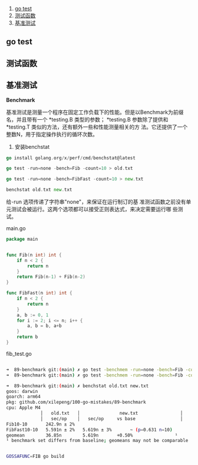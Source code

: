 
1. [go test](#go-test)
2. [测试函数](#测试函数)
3. [基准测试](#基准测试)


## go test 




## 测试函数



## 基准测试

**Benchmark**

基准测试是测量一个程序在固定工作负载下的性能。但是以Benchmark为前缀名，并且带有一个 *testing.B 类型的参数； *testing.B 参数除了提供和 *testing.T 类似的方法，还有额外一些和性能测量相关的方
法。它还提供了一个整数N，用于指定操作执行的循环次数。


1. 安装benchstat

```go
go install golang.org/x/perf/cmd/benchstat@latest
```


```go
go test -run=none -bench=Fib -count=10 > old.txt

go test -run=none -bench=FibFast -count=10 > new.txt

benchstat old.txt new.txt
```
给-run 选项传递了字符串"none"，来保证在运行制订的基
准测试函数之前没有单元测试会被运行。这两个选项都可以接受正则表达式，来决定需要运行哪
些测试。



main.go
```go
package main


func Fib(n int) int {
	if n < 2 {
		return n
	}
	return Fib(n-1) + Fib(n-2)
}

func FibFast(n int) int {
	if n < 2 {
		return n
	}
	a, b := 0, 1
	for i := 2; i <= n; i++ {
		a, b = b, a+b
	}
	return b
}
```

fib_test.go
```go

```




```bash
➜  89-benchmark git:(main) ✗ go test -benchmem -run=none -bench=Fib -count=10 | tee old.txt
➜  89-benchmark git:(main) ✗ go test -benchmem -run=none -bench=Fib -count=10 | tee new.txt

➜  89-benchmark git:(main) ✗ benchstat old.txt new.txt
goos: darwin
goarch: arm64
pkg: github.com/xilepeng/100-go-mistakes/89-benchmark
cpu: Apple M4
             │   old.txt   │               new.txt                │
             │   sec/op    │   sec/op     vs base                 │
Fib10-10       242.9n ± 2%
FibFast10-10   5.591n ± 2%   5.619n ± 3%       ~ (p=0.631 n=10)
geomean        36.85n        5.619n       +0.50%                ¹
¹ benchmark set differs from baseline; geomeans may not be comparable


GOSSAFUNC=FIB go build
```